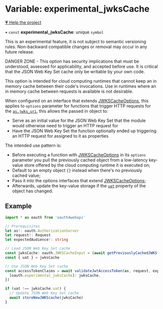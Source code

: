 # Variable: experimental\_jwksCache

[💗 Help the project](https://github.com/sponsors/panva)

• `const` **experimental\_jwksCache**: unique `symbol`

This is an experimental feature, it is not subject to semantic versioning rules. Non-backward
compatible changes or removal may occur in any future release.

DANGER ZONE - This option has security implications that must be understood, assessed for
applicability, and accepted before use. It is critical that the JSON Web Key Set cache only be
writable by your own code.

This option is intended for cloud computing runtimes that cannot keep an in memory cache between
their code's invocations. Use in runtimes where an in memory cache between requests is available
is not desirable.

When configured on an interface that extends [JWKSCacheOptions](../interfaces/JWKSCacheOptions.md), this applies to `options`
parameter for functions that trigger HTTP requests for the
[`as.jwks_uri`](../interfaces/AuthorizationServer.md#jwks_uri), this allows the passed in object to:

- Serve as an initial value for the JSON Web Key Set that the module would otherwise need to
  trigger an HTTP request for
- Have the JSON Web Key Set the function optionally ended up triggering an HTTP request for
  assigned to it as properties

The intended use pattern is:

- Before executing a function with [JWKSCacheOptions](../interfaces/JWKSCacheOptions.md) in its `options` parameter you pull the
  previously cached object from a low-latency key-value store offered by the cloud computing
  runtime it is executed on;
- Default to an empty object `{}` instead when there's no previously cached value;
- Pass it into the options interfaces that extend [JWKSCacheOptions](../interfaces/JWKSCacheOptions.md);
- Afterwards, update the key-value storage if the [`uat`](../interfaces/ExportedJWKSCache.md#uat) property of
  the object has changed.

## Example

```ts
import * as oauth from 'oauth4webapi'

// Prerequisites
let as!: oauth.AuthorizationServer
let request!: Request
let expectedAudience!: string

// Load JSON Web Key Set cache
const jwksCache: oauth.JWKSCacheInput = (await getPreviouslyCachedJWKS()) || {}
const { uat } = jwksCache

// Use JSON Web Key Set cache
const accessTokenClaims = await validateJwtAccessToken(as, request, expectedAudience, {
  [oauth.experimental_jwksCache]: jwksCache,
})

if (uat !== jwksCache.uat) {
  // Update JSON Web Key Set cache
  await storeNewJWKScache(jwksCache)
}
```
